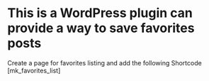 # This is a WordPress plugin can provide a way to save favorites posts


Create a page for favorites listing and add the following Shortcode [mk_favorites_list]
